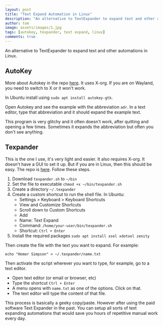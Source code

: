 ```yaml
---
layout: post
title: "Text Expand Automation in Linux"
description: "An alternative to TextExpander to expand text and other automations in Linux."
author: tom
image: assets/images/1.jpg
tags: [autokey, texpander, text expand, linux]
comments: true
---
```


An alternative to TextExpander to expand text and other automations in Linux.

## AutoKey

More about Autokey in the repo [here](https://github.com/autokey/autokey). It uses X-org. If you are on Wayland, you need to switch to X or it won't work.

In Ubuntu install using `sudo apt install autokey-gtk`.

Open Autokey and see the example with the abbreviation `adr`. In a text editor, type that abbreviation and it should expand the example text.

This program is very glitchy and it often doesn't work, after quitting and opening a few times. Sometimes it expands the abbreviation but often you don't see anything.

## Texpander

This is the one I use, it's very light and easier. It also requires X-org. It doesn't have a GUI to set it up. But if you are in Linux, then this should be easy. The repo is [here](https://github.com/leehblue/texpander). Follow these steps.

1. Download `texpander.sh` to `~/bin`
2. Set the file to executable `chmod +x ~/bin/texpander.sh`
3. Create a directory `~/.texpander`
4. Create a custom shortcut to run the shell file. In Ubuntu:
    - Settings > Keyboard > Keyboard Shortcuts
    - View and Customize Shortcuts
    - Scroll down to Custom Shortcuts
    - Add
    - Name: Text Expand
    - Command: `/home/your-user/bin/texpander.sh`
    - Shortcut: `Ctrl + Enter`
5. Install the required packages `sudo apt install xsel xdotool zenity`

Then create the file with the text you want to expand. For example:

    echo "Homer Simpson" > ~/.texpander/name.txt

Then activate the script wherever you want to type, for example, go to a text editor.

* Open text editor (or email or browser, etc)
* Type the shortcut `Ctrl + Enter`
* A menu opens with `name.txt` as one of the options. Click on that.
* The text editor will type the content of that file.

This process is basically a geeky copy/paste. However after using the paid software Text Expander in the past. You can setup all sorts of text expanding automations that would save you hours of repetitive manual work every day.
